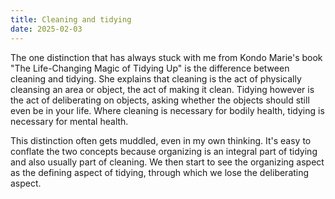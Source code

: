```yaml
---
title: Cleaning and tidying
date: 2025-02-03
---
```


The one distinction that has always stuck with me from Kondo Marie's book 
"The Life-Changing Magic of Tidying Up" is the difference between cleaning 
and tidying. She explains that cleaning is the act of physically cleansing an 
area or object, the act of making it clean. Tidying however is the act of 
deliberating on objects, asking whether the objects should still
even be in your life. Where cleaning is necessary for bodily health, tidying is
necessary for mental health.

This distinction often gets muddled, even in my own thinking. It's easy to 
conflate the two concepts because organizing is an integral part of tidying and
also usually part of cleaning. We then start to see the organizing aspect as the
defining aspect of tidying, through which we lose the deliberating aspect.

